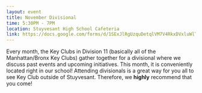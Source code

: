 ```yaml
---
layout: event
title: November Divisional
time: 5:30PM - 7PM
location: Stuyvesant High School Cafeteria
link: https://docs.google.com/forms/d/1SExJlRgUzquDetqlVM7V4RkxDVxluWlT9AcibGl8oWo
---
```

Every month, the Key Clubs in Division 11 (basically all of the Manhattan/Bronx Key Clubs) gather together for a divisional where we discuss past events and upcoming initiatives. This month, it is conveniently located right in our school! Attending divisionals is a great way for you all to see Key Club outside of Stuyvesant. Therefore, we **highly** recommend that you come!
